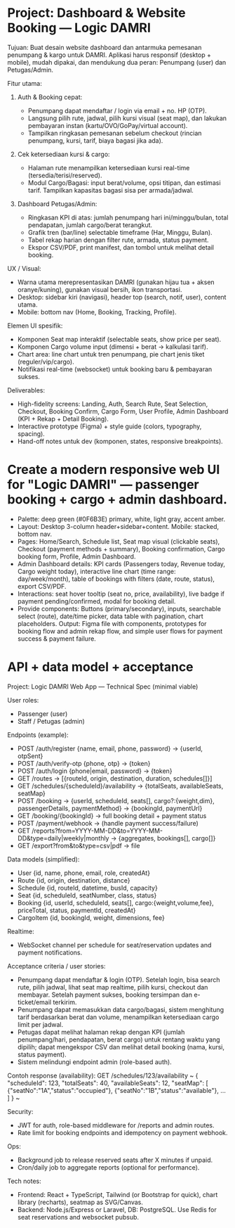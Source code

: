 # Project: Dashboard & Website Booking — Logic DAMRI

Tujuan:
Buat desain website dashboard dan antarmuka pemesanan penumpang & kargo untuk DAMRI. Aplikasi harus responsif (desktop + mobile), mudah dipakai, dan mendukung dua peran: Penumpang (user) dan Petugas/Admin.

Fitur utama:
1. Auth & Booking cepat:
   - Penumpang dapat mendaftar / login via email + no. HP (OTP).
   - Langsung pilih rute, jadwal, pilih kursi visual (seat map), dan lakukan pembayaran instan (kartu/OVO/GoPay/virtual account).
   - Tampilkan ringkasan pemesanan sebelum checkout (rincian penumpang, kursi, tarif, biaya bagasi jika ada).

2. Cek ketersediaan kursi & cargo:
   - Halaman rute menampilkan ketersediaan kursi real-time (tersedia/terisi/reserved).
   - Modul Cargo/Bagasi: input berat/volume, opsi titipan, dan estimasi tarif. Tampilkan kapasitas bagasi sisa per armada/jadwal.

3. Dashboard Petugas/Admin:
   - Ringkasan KPI di atas: jumlah penumpang hari ini/minggu/bulan, total pendapatan, jumlah cargo/berat terangkut.
   - Grafik tren (bar/line) selectable timeframe (Har, Minggu, Bulan).
   - Tabel rekap harian dengan filter rute, armada, status payment.
   - Ekspor CSV/PDF, print manifest, dan tombol untuk melihat detail booking.

UX / Visual:
- Warna utama merepresentasikan DAMRI (gunakan hijau tua + aksen oranye/kuning), gunakan visual bersih, ikon transportasi.
- Desktop: sidebar kiri (navigasi), header top (search, notif, user), content utama.
- Mobile: bottom nav (Home, Booking, Tracking, Profile).

Elemen UI spesifik:
- Komponen Seat map interaktif (selectable seats, show price per seat).
- Komponen Cargo volume input (dimensi + berat -> kalkulasi tarif).
- Chart area: line chart untuk tren penumpang, pie chart jenis tiket (reguler/vip/cargo).
- Notifikasi real-time (websocket) untuk booking baru & pembayaran sukses.

Deliverables:
- High-fidelity screens: Landing, Auth, Search Rute, Seat Selection, Checkout, Booking Confirm, Cargo Form, User Profile, Admin Dashboard (KPI + Rekap + Detail Booking).
- Interactive prototype (Figma) + style guide (colors, typography, spacing).
- Hand-off notes untuk dev (komponen, states, responsive breakpoints).


# Create a modern responsive web UI for "Logic DAMRI" — passenger booking + cargo + admin dashboard.
- Palette: deep green (#0F6B3E) primary, white, light gray, accent amber.
- Layout: Desktop 3-column header+sidebar+content. Mobile: stacked, bottom nav.
- Pages: Home/Search, Schedule list, Seat map visual (clickable seats), Checkout (payment methods + summary), Booking confirmation, Cargo booking form, Profile, Admin Dashboard.
- Admin Dashboard details: KPI cards (Passengers today, Revenue today, Cargo weight today), interactive line chart (time range: day/week/month), table of bookings with filters (date, route, status), export CSV/PDF.
- Interactions: seat hover tooltip (seat no, price, availability), live badge if payment pending/confirmed, modal for booking detail.
- Provide components: Buttons (primary/secondary), inputs, searchable select (route), date/time picker, data table with pagination, chart placeholders.
Output: Figma file with components, prototypes for booking flow and admin rekap flow, and simple user flows for payment success & payment failure.


# API + data model + acceptance
Project: Logic DAMRI Web App — Technical Spec (minimal viable)

User roles:
- Passenger (user)
- Staff / Petugas (admin)

Endpoints (example):
- POST /auth/register {name, email, phone, password} -> {userId, otpSent}
- POST /auth/verify-otp {phone, otp} -> {token}
- POST /auth/login {phone|email, password} -> {token}
- GET /routes -> [{routeId, origin, destination, duration, schedules[]}]
- GET /schedules/{scheduleId}/availability -> {totalSeats, availableSeats, seatMap}
- POST /booking -> {userId, scheduleId, seats[], cargo?:{weight,dim}, passengerDetails, paymentMethod} -> {bookingId, paymentUrl}
- GET /booking/{bookingId} -> full booking detail + payment status
- POST /payment/webhook -> (handle payment success/failure)
- GET /reports?from=YYYY-MM-DD&to=YYYY-MM-DD&type=daily|weekly|monthly -> {aggregates, bookings[], cargo[]}
- GET /export?from&to&type=csv|pdf -> file

Data models (simplified):
- User {id, name, phone, email, role, createdAt}
- Route {id, origin, destination, distance}
- Schedule {id, routeId, datetime, busId, capacity}
- Seat {id, scheduleId, seatNumber, class, status}
- Booking {id, userId, scheduleId, seats[], cargo:{weight,volume,fee}, priceTotal, status, paymentId, createdAt}
- CargoItem {id, bookingId, weight, dimensions, fee}

Realtime:
- WebSocket channel per schedule for seat/reservation updates and payment notifications.

Acceptance criteria / user stories:
- Penumpang dapat mendaftar & login (OTP). Setelah login, bisa search rute, pilih jadwal, lihat seat map realtime, pilih kursi, checkout dan membayar. Setelah payment sukses, booking tersimpan dan e-ticket/email terkirim.
- Penumpang dapat memasukkan data cargo/bagasi, sistem menghitung tarif berdasarkan berat dan volume, menampilkan ketersediaan cargo limit per jadwal.
- Petugas dapat melihat halaman rekap dengan KPI (jumlah penumpang/hari, pendapatan, berat cargo) untuk rentang waktu yang dipilih; dapat mengekspor CSV dan melihat detail booking (nama, kursi, status payment).
- Sistem melindungi endpoint admin (role-based auth).

Contoh response (availability):
GET /schedules/123/availability
~
{
 "scheduleId": 123,
 "totalSeats": 40,
 "availableSeats": 12,
 "seatMap": [
   {"seatNo":"1A","status":"occupied"},
   {"seatNo":"1B","status":"available"},
   ...
 ]
}
~

Security:
- JWT for auth, role-based middleware for /reports and admin routes.
- Rate limit for booking endpoints and idempotency on payment webhook.

Ops:
- Background job to release reserved seats after X minutes if unpaid.
- Cron/daily job to aggregate reports (optional for performance).

Tech notes:
- Frontend: React + TypeScript, Tailwind (or Bootstrap for quick), chart library (recharts), seatmap as SVG/Canvas.
- Backend: Node.js/Express or Laravel, DB: PostgreSQL. Use Redis for seat reservations and websocket pubsub.

